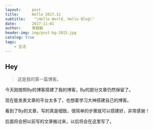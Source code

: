 ```yaml
---
layout:     post
title:      Hello 2017.11
subtitle:    "\Hello World, Hello Blog\"
date:       2017-11-01
author:     青蝈蝈
header-img: img/post-bg-2015.jpg
catalog: true
tags:
    - 生活
---
```


## Hey
>这是我的第一篇博客。

今天刚按照By的博客搭建了我的博客，By的部分文章仍然保留了。

现在能发表文章的平台太多了，也想着学习大神搭建自己的博客。

看到了By的文章，写的真是细致，很简单的步骤就可以搭建好，非常感谢！

后面将会把以前写的文章搬过来，以后将会在这里写了。
